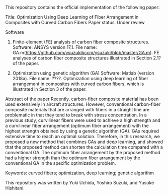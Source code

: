 This repository contains the official implementation of the following paper:

Title: Optimization Using Deep Learning of Fiber Arrangement in Composites with Curved Carbon Fibers
Paper status: Under review

Software
1. Finite-element (FE) analysis of carbon fiber composite structures. 
 Software: ANSYS version 17.1. File name: GA.m(https://github.com/ysuzukibccm/ysuzuki/blob/master/GA.m). FE analyses of carbon fiber composite structures illustrated in Section 2.1? of the paper. 

2. Optimization using genetic algorithm (GA)
 Software: Matlab (version 2018a). File name: ????. Optimization using deep learning of fiber arrangement in composites with curved carbon fibers, which is illustrated in Section 3 of the paper. 

Abstract of the paper
Recently, carbon-fiber composite material has been used extensively in aircraft structures. However, conventional carbon-fiber composite materials that are arranged with fibers in a straight line are problematic in that they tend to break with stress concentration. In a previous study, curvilinear fibers were used to achieve a high strength and a curvilinear fiber arrangement (optimum fiber arrangement) with the highest strength obtained by using a genetic algorithm (GA). GAs required extensive time to reach an optimal solution. Therefore, in this research, we proposed a new method that combines GAs and deep learning, and showed that the proposed method can shorten the calculation time compared with a conventional GA. The optimum fiber arrangement by the proposed method had a higher strength than the optimum fiber arrangement by the conventional GA in the specific optimization problem.

Keywords: curved fibers; optimization, deep learning; genetic algorithm

This repository was written by Yuki Uchida, Yoshiro Suzuki, and Yusuke Hishitani.

